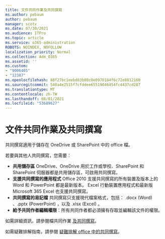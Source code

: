 ```yaml
---
title: 文件共同作業及共同撰寫
ms.author: pebaum
author: pebaum
manager: scotv
ms.date: 07/30/2021
ms.audience: ITPro
ms.topic: article
ms.service: o365-administration
ROBOTS: NOINDEX, NOFOLLOW
localization_priority: Normal
ms.collection: Adm_O365
ms.assetid: ''
ms.custom:
- "9006405"
- "12387"
ms.openlocfilehash: 88f27bc1eebd83b80c0e0970184f6c72e8812160
ms.sourcegitcommit: 540a4e2515f7cfddee65519046454fc4437cd287
ms.translationtype: MT
ms.contentlocale: zh-TW
ms.lasthandoff: 08/01/2021
ms.locfileid: "53689627"
---
```

# <a name="document-collaboration-and-co-authoring"></a>文件共同作業及共同撰寫

共同撰寫適用于儲存在 OneDrive 或 SharePoint 中的 office 檔。 

若要與其他人共同撰寫，您需要：    

- **共用儲存區** OneDrive、OneDrive 用於工作或學校、SharePoint 和 SharePoint 伺服器都是共用儲存區，可啟用共同撰寫。
- **支援共同撰寫的應用程式** Office 2010 支援共同撰寫的所有裝置及版本上的 Word 和 PowerPoint 都是最新版本。 Excel 行動裝置應用程式和最新版 Microsoft 365 Excel 也支援共同撰寫。
- **共同撰寫的易記檔** 共同撰寫只支援現代檔案格式，包括： .docx (Word) 、.pptx (PowerPoint) ，以及 .xlsx (Excel) 。
- **給予共同作者編輯權限**：所有共同作者都必須擁有存取並編輯該文件的權限。

如需詳細資訊，請參閱檔共同作業 [及共同撰寫](https://support.microsoft.com/office/document-collaboration-and-co-authoring-ee1509b4-1f6e-401e-b04a-782d26f564a4)。

如需疑難排解指南，請參閱 [疑難排解 office 中的共同撰寫](https://support.microsoft.com/office/troubleshoot-co-authoring-in-office-bd481512-3f3a-4b6d-b7eb-ebf9d3626ae7)。

